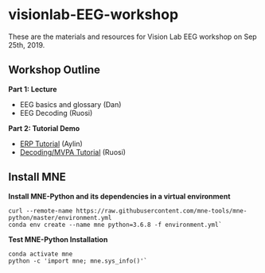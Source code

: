 # visionlab-EEG-workshop

These are the materials and resources for Vision Lab EEG workshop on Sep 25th, 2019.

## Workshop Outline
**Part 1: Lecture**
* EEG basics and glossary (Dan)
* EEG Decoding (Ruosi)

**Part 2: Tutorial Demo**
* [ERP Tutorial](https://github.com/narrow-street/visionlab-EEG-workshop/blob/master/EEG-ERP-Tutorial.ipynb) (Aylin)
* [Decoding/MVPA Tutorial](https://github.com/narrow-street/visionlab-EEG-workshop/blob/master/EEG-Decoding-Tutorial.ipynb) (Ruosi)

## Install MNE

**Install MNE-Python and its dependencies in a virtual environment**
```
curl --remote-name https://raw.githubusercontent.com/mne-tools/mne-python/master/environment.yml
conda env create --name mne python=3.6.8 -f environment.yml`
```
**Test MNE-Python Installation**
```
conda activate mne
python -c 'import mne; mne.sys_info()'`
```
